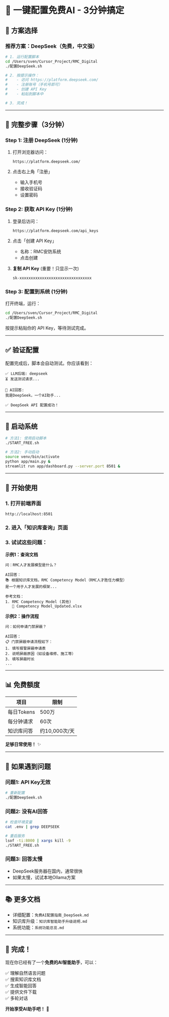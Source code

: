 # 🚀 一键配置免费AI - 3分钟搞定

## 📱 方案选择

### 推荐方案：DeepSeek（免费，中文强）

```bash
# 1. 运行配置脚本
cd /Users/sven/Cursor_Project/RMC_Digital
./配置DeepSeek.sh

# 2. 按提示操作：
#    - 访问 https://platform.deepseek.com/
#    - 注册账号（手机号即可）
#    - 创建 API Key
#    - 粘贴到脚本中

# 3. 完成！
```

---

## 🎯 完整步骤（3分钟）

### Step 1: 注册 DeepSeek (1分钟)

1. 打开浏览器访问：
   ```
   https://platform.deepseek.com/
   ```

2. 点击右上角「注册」
   - 输入手机号
   - 接收验证码
   - 设置密码

### Step 2: 获取 API Key (1分钟)

1. 登录后访问：
   ```
   https://platform.deepseek.com/api_keys
   ```

2. 点击「创建 API Key」
   - 名称：RMC安防系统
   - 点击创建

3. **复制 API Key** (重要！只显示一次)
   ```
   sk-xxxxxxxxxxxxxxxxxxxxxxxxxxxxxxxx
   ```

### Step 3: 配置到系统 (1分钟)

打开终端，运行：

```bash
cd /Users/sven/Cursor_Project/RMC_Digital
./配置DeepSeek.sh
```

按提示粘贴你的 API Key，等待测试完成。

---

## ✅ 验证配置

配置完成后，脚本会自动测试。你应该看到：

```
✅ LLM后端: deepseek
⏳ 发送测试请求...

🤖 AI回答:
我是DeepSeek，一个AI助手...

✅ DeepSeek API 配置成功！
```

---

## 🚀 启动系统

```bash
# 方法1: 使用启动脚本
./START_FREE.sh

# 方法2: 手动启动
source venv/bin/activate
python app/main.py &
streamlit run app/dashboard.py --server.port 8501 &
```

---

## 🎉 开始使用

### 1. 打开前端界面
```
http://localhost:8501
```

### 2. 进入「知识库查询」页面

### 3. 试试这些问题：

**示例1：查询文档**
```
问：RMC人才发展模型是什么？

AI回答：
📚 根据知识库文档，RMC Competency Model（RMC人才胜任力模型）
是一个用于人才发展的框架...

参考文档：
1. RMC Competency Model (其他)
   📎 Competency Model_Updated.xlsx
```

**示例2：操作流程**
```
问：如何申请门禁屏蔽？

AI回答：
📋 门禁屏蔽申请流程如下：
1. 填写报警屏蔽申请表
2. 说明屏蔽原因（如设备维修、施工等）
3. 填写屏蔽时长
...
```

---

## 📊 免费额度

| 项目 | 限制 |
|------|------|
| 每日Tokens | 500万 |
| 每分钟请求 | 60次 |
| 知识库问答 | 约10,000次/天 |

**足够日常使用！** ✨

---

## 🔧 如果遇到问题

### 问题1: API Key无效

```bash
# 重新配置
./配置DeepSeek.sh
```

### 问题2: 没有AI回答

```bash
# 检查环境变量
cat .env | grep DEEPSEEK

# 重启服务
lsof -ti:8000 | xargs kill -9
./START_FREE.sh
```

### 问题3: 回答太慢

- DeepSeek服务器在国内，通常很快
- 如果太慢，试试本地Ollama方案

---

## 📚 更多文档

- 详细配置：`免费AI配置指南_DeepSeek.md`
- 知识库升级：`知识库智能助手升级说明.md`
- 系统功能：`系统功能总览.md`

---

## 🎊 完成！

现在你已经有了一个**免费的AI智能助手**，可以：

✅ 理解自然语言问题  
✅ 搜索知识库文档  
✅ 生成智能回答  
✅ 提供文件下载  
✅ 多轮对话  

**开始享受AI助手吧！** 🚀

